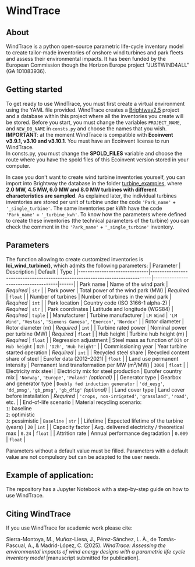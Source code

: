 # WindTrace 

## About
WindTrace is a python open-source parametric life-cycle inventory model to create tailor-made inventories of onshore wind turbines and park fleets and assess their environmental impacts.
It has been funded by the European Commission though the Horizon Europe project "JUSTWIND4ALL" (GA 101083936). 


## Getting started
To get ready to use WindTrace, you must first create a virtual environment using the YAML file provided.
WindTrace creates a [Brightway2.5](https://github.com/brightway-lca/brightway25) project and a database within this project where all the inventories you create will be stored. Before you start, you must change the variables `PROJECT_NAME`, and `NEW_DB_NAME` in `consts.py` and choose the names that you wish. 
**IMPORTANT**: at the moment WindTrace is compatible with **Ecoinvent v3.9.1, v3.10 and v3.10.1**. You must have an Ecoinvent license to run WindTrace. \
In consts.py, you must change the **SPOLD_FILES** variable and choose the route where you have the spold files of this Ecoinvent version stored in your computer.

In case you don't want to create wind turbine inventories yourself, you can import into Brightway the database in the folder [turbine_examples](https://github.com/LIVENlab/WindTrace_public/tree/main/turbine_examples), where **2.0 MW, 4.5 MW, 6.0 MW and 8.0 MW turbines with different characteristics are sampled**. As explained later, the individual turbines inventories are stored per unit of turbine under the code `'Park_name'` + `'_single_turbine'`. The same inventories per kWh have the code `'Park_name'` + `'_turbine_kwh'`. To know how the parameters where defined to create these inventories (the technical parameters of the turbine) you can check the comment in the `'Park_name'` + `'_single_turbine'` inventory.


## Parameters
The function allowing to create customized inventories is **lci_wind_turbine()**, which admits the following parameters:
| Parameter                     | Description                                                                  | Default                             | Type |
|------------------------------|------------------------------------------------------------------------------|-------------------------------------|------|
| Park name                    | Name of the wind park                                                        | *Required*                          | `str` |
| Park power                   | Total power of the wind park (MW)                                            | *Required*                          | `float` |
| Number of turbines           | Number of turbines in the wind park                                          | *Required*                          | `int` |
| Park location                | Country code (ISO 3166-1 alpha-2)                                            | *Required*                          | `str` |
| Park coordinates             | Latitude and longitude (WGS84)                                               | *Required*                          | `tuple` |
| Manufacturer                 | Turbine manufacturer                                                         | `LM Wind`                           | `'LM Wind'`, `'Vestas'`, `'Siemens Gamesa'`, `'Enercon'`, `'Nordex'` |
| Rotor diameter               | Rotor diameter (m)                                                           | *Required*                          | `int` |
| Turbine rated power          | Nominal power per turbine (MW)                                               | *Required*                          | `float` |
| Hub height                   | Turbine hub height (m)                                                        | *Required*                          | `float` |
| Regression adjustment        | Steel mass as function of `D2h` or `Hub height`                              | `D2h`                               | `'D2h'`, `'Hub height'` |
| Commissioning year           | Year turbine started operation                                               | *Required*                          | `int` |
| Recycled steel share         | Recycled content share of steel                                              | Eurofer data (2012–2021)            | `float` |
| Land use permanent intensity | Permanent land transformation per MW (m²/MW)                                 | `3000`                              | `float` |
| Electricity mix steel        | Electricity mix for steel production                                         | Eurofer country mix                 | `'Norway'`, `'Europe'`, `'Poland'` *(optional)* |
| Generator type               | Gearbox and generator type                                                   | `Doubly fed induction generator`    | `'dd_eesg'`, `'dd_pmsg'`, `'gb_pmsg'`, `'gb_dfig'` *(optional)* |
| Land cover type              | Land cover before installation                                               | *Required*                          | `'crops, non-irrigated'`, `'grassland'`, `'road'`, etc. |
| End-of-life scenario         | Material recycling scenario: <br> `1`: baseline<br> `2`: optimistic<br> `3`: pessimistic | `Baseline` | `str` |
| Lifetime                     | Expected lifetime of the turbine (years)                                     | `20`                                | `int` |
| Capacity factor              | Avg. delivered electricity / theoretical max                                 | `0.24`                              | `float` |
| Attrition rate               | Annual performance degradation                                               | `0.009`                             | `float` |

Parameters without a default value must be filled. Parameters with a default value are not compulsory but can be adapted to the user needs.

## Example of application:

The repository has a Jupyter Notebook with a step-by-step guide on how to use WindTrace.

## Citing WindTrace

If you use WindTrace for academic work please cite:

Sierra-Montoya, M., Muñoz-Liesa, J., Pérez-Sánchez, L. À., de Tomás-Pascual, A., & Madrid-López, C. (2025). _WindTrace: Assessing the environmental impacts of wind energy designs with a parametric life cycle inventory model_ [manuscript submitted for publication].

